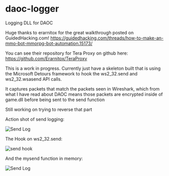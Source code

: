 # daoc-logger
Logging DLL for DAOC

Huge thanks to erarnitox for the great walkthrough posted on GuidedHacking.com! https://guidedhacking.com/threads/how-to-make-an-mmo-bot-mmorpg-bot-automation.15173/

You can see their repository for Tera Proxy on github here: https://github.com/Erarnitox/TeraProxy

This is a work in progress.  Currently just have a skeleton built that is using the Microsoft Detours framework to hook the ws2_32.send and ws2_32.wsasend API calls.

It captures packets that match the packets seen in Wireshark, which from what I have read about DAOC means those packets are encrypted inside of game.dll before being sent to the send function

Still working on trying to reverse that part

Action shot of send logging:

![Send Log](https://github.com/towbes/daoc-logger/blob/main/Images/sendlogging.JPG?raw=true)

The Hook on ws2_32.send:

![send hook](https://github.com/towbes/daoc-logger/blob/main/Images/ws2_32sendjump.JPG?raw=true)

And the mysend function in memory:

![Send Log](https://github.com/towbes/daoc-logger/blob/main/Images/mysend.JPG?raw=true)